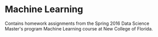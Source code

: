 # Machine Learning

Contains homework assignments from the Spring 2016 Data Science Master's program Machine Learning course at New College of Florida. 
